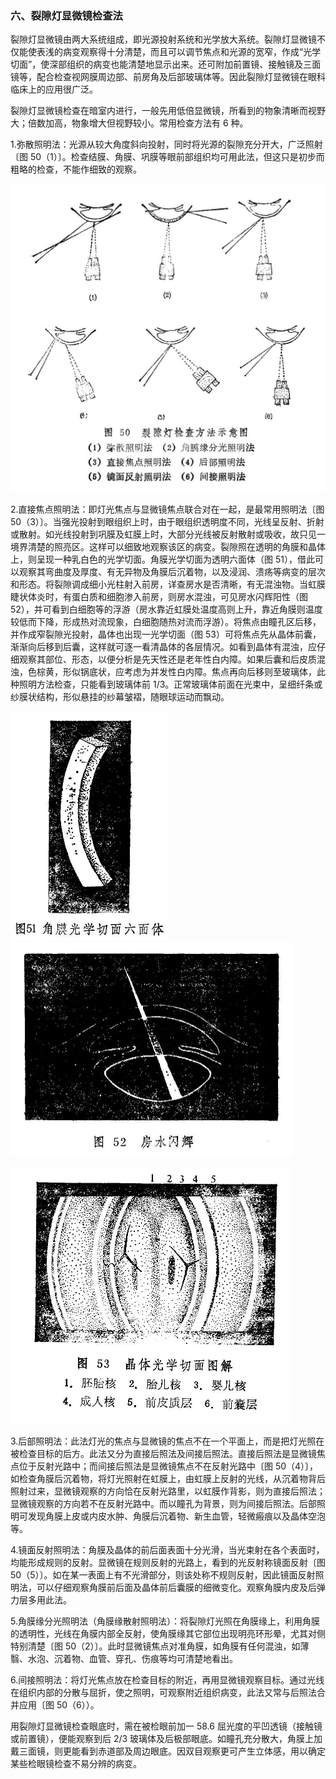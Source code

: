 ### 六、裂隙灯显微镜检查法

裂隙灯显微镜由两大系统组成，即光源投射系统和光学放大系统。裂隙灯显微镜不仅能使表浅的病变观察得十分清楚，而且可以调节焦点和光源的宽窄，作成“光学切面”，使深部组织的病变也能清楚地显示出来。还可附加前置镜、接触镜及三面镜等，配合检查视网膜周边部、前房角及后部玻璃体等。因此裂隙灯显微镜在眼科临床上的应用很广泛。

裂隙灯显微镜检查在暗室内进行，一般先用低倍显微镜，所看到的物象清晰而视野大；倍数加高，物象增大但视野较小。常用检查方法有 6 种。

1.弥散照明法：光源从较大角度斜向投射，同时将光源的裂隙充分开大，广泛照射〔图 50（1）〕。检查结膜、角膜、巩膜等眼前部组织均可用此法，但这只是初步而粗略的检查，不能作细致的观察。

<img src="./img/50.jpg" style="zoom:50%;" />

2.直接焦点照明法：即灯光焦点与显微镜焦点联合对在一起，是最常用照明法〔图 50（3）〕。当强光投射到眼组织上时，由于眼组织透明度不同，光线呈反射、折射或散射。如光线投射到巩膜及虹膜上时，大部分光线被反射散射或吸收，故只见一境界清楚的照亮区。这样可以细致地观察该区的病变。裂隙照在透明的角膜和晶体上，则呈现一种乳白色的光学切面。角膜光学切面为透明六面体（图 51），借此可以观察其弯曲度及厚度、有无异物及角膜后沉着物，以及浸润、溃疡等病变的层次和形态。将裂隙调成细小光柱射入前房，详查房水是否清晰，有无混浊物。当虹膜睫状体炎时，有蛋白质和细胞渗入前房，则房水混浊，可见房水闪辉阳性（图 52），并可看到白细胞等的浮游（房水靠近虹膜处温度高则上升，靠近角膜则温度较低而下降，形成热对流现象，白细胞随热对流而浮游）。将焦点由瞳孔区后移，并作成窄裂隙光投射，晶体也出现一光学切面（图 53）可将焦点先从晶体前囊，渐渐向后移到后囊，这样就可逐一看清晶体的各层情况。如看到晶体有混浊，应仔细观察其部位、形态，以便分析是先天性还是老年性白内障。如果后囊和后皮质混浊，色棕黄，形似锅底状，应考虑为并发性白内障。焦点再向后移则至玻璃体，此种照明方法检查，只能看到玻璃体前 1/3。正常玻璃体前面在光束中，呈细纤条或纱膜状结构，形似悬挂的纱幕皱褶，随眼球运动而飘动。

<img src="./img/51.jpg" style="zoom:50%;" /> <img src="./img/52.jpg" style="zoom: 50%;" />

<img src="./img/53.jpg" style="zoom:50%;" />

3.后部照明法：此法灯光的焦点与显微镜的焦点不在一个平面上，而是把灯光照在被检查目标的后方。此法又分为直接后照法及间接后照法。直接后照法是显微镜焦点位于反射光路中；而间接后照法是显微镜焦点不在反射光路中〔图 50（4）〕，如检查角膜后沉着物，将灯光照射在虹膜上，由虹膜上反射的光线，从沉着物背后照射过来，显微镜观察的方向恰在反射光路里，以虹膜作背影，则为直接后照法；显微镜观察的方向若不在反射光路中。而以瞳孔为背景，则为间接后照法。后部照明可发现角膜上皮或内皮水肿、角膜后沉着物、新生血管，轻微瘢痕以及晶体空泡等。

4.镜面反射照明法：角膜及晶体的前后面表面十分光滑，当光束射在各个表面时，均能形成规则的反射。显微镜在规则反射的光路上，看到的光反射称镜面反射〔图 50（5）〕。如在某一表面上有不光滑部分，则该处称不规则反射，因此镜面反射照明法，可以仔细观察角膜前后面及晶体前后囊膜的细微变化。观察角膜内皮及后弹力层多用此法。

5.角膜缘分光照明法（角膜缘散射照明法）：将裂隙灯光照在角膜缘上，利用角膜的透明性，光线在角膜内部全反射，使角膜缘其它部位出现明亮环形晕，尤其对侧特别清楚〔图 50（2）〕。此时显微镜焦点对准角膜，如角膜有任何混浊，如薄翳、水泡、沉着物、血管、穿孔、伤痕等均可清楚地看出。

6.间接照明法：将灯光焦点放在检查目标的附近，再用显微镜观察目标。通过光线在组织内部的分散与屈折，使之照明，可观察附近组织病变，此法又常与后照法合并应用〔图 50（6））。

用裂隙灯显微镜检查眼底时，需在被检眼前加一 58.6 屈光度的平凹透镜（接触镜或前置镜），便能观察到后 2/3 玻璃体及后极部眼底。如瞳孔充分散大，角膜上加戴三面镜，则更能看到赤道部及周边眼底。因双目观察更可产生立体感，用以确定某些检眼镜检查不易分辨的病变。
